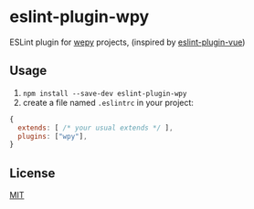 # eslint-plugin-wpy

ESLint plugin for [wepy](https://github.com/wepyjs/wepy) projects, (inspired by [eslint-plugin-vue](https://github.com/vuejs/eslint-plugin-vue))

## Usage

1. `npm install --save-dev eslint-plugin-wpy`
2. create a file named `.eslintrc` in your project:

```js
{
  extends: [ /* your usual extends */ ],
  plugins: ["wpy"],
}
```

## License

[MIT](http://opensource.org/licenses/MIT)



